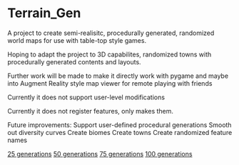 # Terrain_Gen

A project to create semi-realisitc, procedurally generated, randomized world maps for use with table-top style games. 

Hoping to adapt the project to 3D capabilites, randomized towns with procedurally generated contents and layouts. 

Further work will be made to make it directly work with pygame and maybe into Augment Reality style map viewer for remote playing with friends


Currently it does not support user-level modifications

Currently it does not register features, only makes them. 

Future improvements:
    Support user-defined procedural generations
    Smooth out diversity curves
    Create biomes
    Create towns 
    Create randomized feature names 

[25 generations](25_Gen.png)
[50 generations](50_Gen.png)
[75 generations](75_Gen.png)
[100 generations](100_Gen.png)

